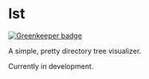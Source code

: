# lst

[![Greenkeeper badge](https://badges.greenkeeper.io/glebec/lst.svg)](https://greenkeeper.io/)

A simple, pretty directory tree visualizer.

Currently in development.
